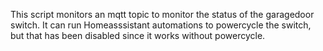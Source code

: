 This script monitors an mqtt topic to monitor the status of the garagedoor switch.
It can run Homeasssistant automations to powercycle the switch, but that has been disabled since it works without powercycle.

